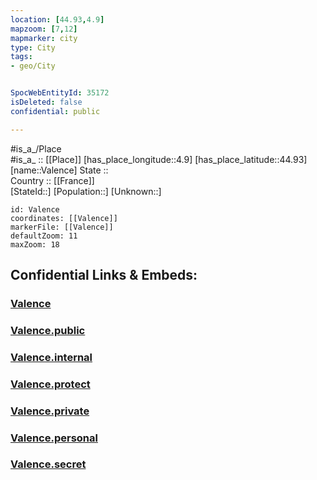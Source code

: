 ```yaml
---
location: [44.93,4.9] 
mapzoom: [7,12] 
mapmarker: city 
type: City
tags:
- geo/City


SpocWebEntityId: 35172
isDeleted: false
confidential: public

---
```

#is_a_/Place  
#is_a_ :: [[Place]] 
[has_place_longitude::4.9] 
[has_place_latitude::44.93] 
[name::Valence] 
State ::  
Country :: [[France]]  
[StateId::] 
[Population::] 
[Unknown::] 


```leaflet
id: Valence
coordinates: [[Valence]] 
markerFile: [[Valence]] 
defaultZoom: 11 
maxZoom: 18
```


## Confidential Links & Embeds: 

### [Valence](/_Standards/Earth/Continent/Europe/Europe~West/France/regions~France/Auvergne-Rhône-Alpes/departments~Auvergne-Rhône-Alpes/Drôme/communes~Drôme/Valence/cities~Valence/Valence.md) 

### [Valence.public](/_public/Earth/Continent/Europe/Europe~West/France/regions~France/Auvergne-Rhône-Alpes/departments~Auvergne-Rhône-Alpes/Drôme/communes~Drôme/Valence/cities~Valence/Valence.public.md) 

### [Valence.internal](/_internal/Earth/Continent/Europe/Europe~West/France/regions~France/Auvergne-Rhône-Alpes/departments~Auvergne-Rhône-Alpes/Drôme/communes~Drôme/Valence/cities~Valence/Valence.internal.md) 

### [Valence.protect](/_protect/Earth/Continent/Europe/Europe~West/France/regions~France/Auvergne-Rhône-Alpes/departments~Auvergne-Rhône-Alpes/Drôme/communes~Drôme/Valence/cities~Valence/Valence.protect.md) 

### [Valence.private](/_private/Earth/Continent/Europe/Europe~West/France/regions~France/Auvergne-Rhône-Alpes/departments~Auvergne-Rhône-Alpes/Drôme/communes~Drôme/Valence/cities~Valence/Valence.private.md) 

### [Valence.personal](/_personal/Earth/Continent/Europe/Europe~West/France/regions~France/Auvergne-Rhône-Alpes/departments~Auvergne-Rhône-Alpes/Drôme/communes~Drôme/Valence/cities~Valence/Valence.personal.md) 

### [Valence.secret](/_secret/Earth/Continent/Europe/Europe~West/France/regions~France/Auvergne-Rhône-Alpes/departments~Auvergne-Rhône-Alpes/Drôme/communes~Drôme/Valence/cities~Valence/Valence.secret.md)

